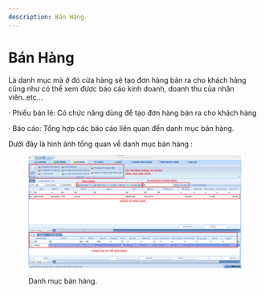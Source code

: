 ```yaml
---
description: Bán Hàng.
---
```


# Bán Hàng

Là danh mục mà ở đó cửa hàng sẽ tạo đơn hàng bán ra cho khách hàng cũng như có thể xem được báo cáo kinh doanh, doanh thu của nhân viên..etc…

·        Phiếu bán lẻ: Có chức năng dùng để tạo đơn hàng bán ra cho khách hàng

·        Báo cáo: Tổng hợp các báo cáo liên quan đến danh mục bán hàng.

Dưới đây là hình ảnh tổng quan về danh mục bán hàng :

<figure><img src="../.gitbook/assets/BAN HANG.png" alt=""><figcaption><p>Danh mục bán hàng.</p></figcaption></figure>
